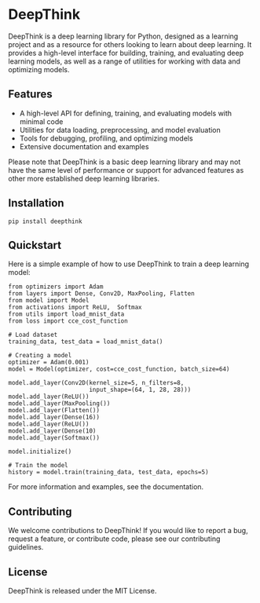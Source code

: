 # DeepThink

DeepThink is a deep learning library for Python, designed as a learning project and as a resource for others looking to learn about deep learning. It provides a high-level interface for building, training, and evaluating deep learning models, as well as a range of utilities for working with data and optimizing models.

## Features

- A high-level API for defining, training, and evaluating models with minimal code
- Utilities for data loading, preprocessing, and model evaluation
- Tools for debugging, profiling, and optimizing models
- Extensive documentation and examples

Please note that DeepThink is a basic deep learning library and may not have the same level of performance or support for advanced features as other more established deep learning libraries.

## Installation

```
pip install deepthink
```

## Quickstart

Here is a simple example of how to use DeepThink to train a deep learning model:

```
from optimizers import Adam
from layers import Dense, Conv2D, MaxPooling, Flatten
from model import Model
from activations import ReLU,  Softmax
from utils import load_mnist_data
from loss import cce_cost_function

# Load dataset
training_data, test_data = load_mnist_data()

# Creating a model
optimizer = Adam(0.001)
model = Model(optimizer, cost=cce_cost_function, batch_size=64)

model.add_layer(Conv2D(kernel_size=5, n_filters=8,
                       input_shape=(64, 1, 28, 28)))
model.add_layer(ReLU())
model.add_layer(MaxPooling())
model.add_layer(Flatten())
model.add_layer(Dense(16))
model.add_layer(ReLU())
model.add_layer(Dense(10)
model.add_layer(Softmax())

model.initialize()

# Train the model
history = model.train(training_data, test_data, epochs=5)
```

For more information and examples, see the documentation.

## Contributing

We welcome contributions to DeepThink! If you would like to report a bug, request a feature, or contribute code, please see our contributing guidelines.

## License

DeepThink is released under the MIT License.